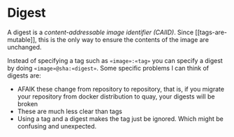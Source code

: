 # Digest
A digest is a *content-addressable image identifier (CAIID)*. Since [[tags-are-mutable]], this is the only way to ensure the contents of the image are unchanged.

Instead of specifying a tag such as `«image»:«tag»` you can specify a digest by doing `«image»@sha:«digest»`. Some specific problems I can think of digests are:
* AFAIK these change from repository to repository, that is, if you migrate your repository from docker distribution to quay, your digests will be broken
* These are much less clear than tags
* Using a tag and a digest makes the tag just be ignored. Which might be confusing and unexpected.
